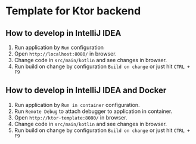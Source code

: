 # Template for Ktor backend

## How to develop in IntelliJ IDEA

1. Run application by `Run` configuration
2. Open `http://localhost:8080/` in browser.
3. Change code in `src/main/kotlin` and see changes in browser.
4. Run build on change by configuration `Build on change` or just hit `CTRL + F9`

## How to develop in IntelliJ IDEA and Docker

1. Run application by `Run in container` configuration.
2. Run `Remote Debug` to attach debugger to application in container.
3. Open `http://ktor-template:8080/` in browser.
4. Change code in `src/main/kotlin` and see changes in browser.
5. Run build on change by configuration `Build on change` or just hit `CTRL + F9`
